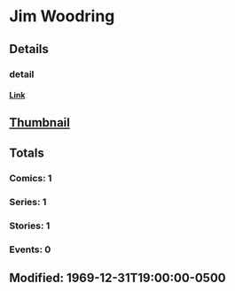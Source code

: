 # Jim  Woodring 
## Details
### detail
#### [Link](http://marvel.com/comics/creators/12543/jim_woodring?utm_campaign=apiRef&utm_source=225578a89fc76f3d20fbffda5d17a88d)
## [Thumbnail](http://i.annihil.us/u/prod/marvel/i/mg/b/40/image_not_available.jpg)
## Totals
### Comics: 1
### Series: 1
### Stories: 1
### Events: 0
## Modified: 1969-12-31T19:00:00-0500